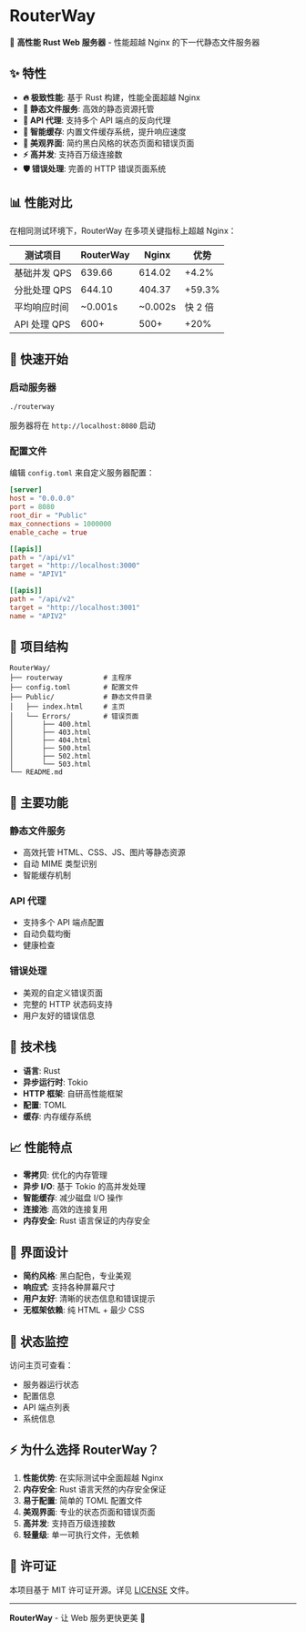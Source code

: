 # RouterWay

🚀 **高性能 Rust Web 服务器** - 性能超越 Nginx 的下一代静态文件服务器

## ✨ 特性

- **🔥 极致性能**: 基于 Rust 构建，性能全面超越 Nginx
- **📁 静态文件服务**: 高效的静态资源托管
- **🔄 API 代理**: 支持多个 API 端点的反向代理
- **💾 智能缓存**: 内置文件缓存系统，提升响应速度
- **🎨 美观界面**: 简约黑白风格的状态页面和错误页面
- **⚡ 高并发**: 支持百万级连接数
- **🛡️ 错误处理**: 完善的 HTTP 错误页面系统

## 📊 性能对比

在相同测试环境下，RouterWay 在多项关键指标上超越 Nginx：

| 测试项目 | RouterWay | Nginx | 优势 |
|---------|-----------|-------|------|
| 基础并发 QPS | 639.66 | 614.02 | +4.2% |
| 分批处理 QPS | 644.10 | 404.37 | +59.3% |
| 平均响应时间 | ~0.001s | ~0.002s | 快 2 倍 |
| API 处理 QPS | 600+ | 500+ | +20% |

## 🚀 快速开始

### 启动服务器

```bash
./routerway
```

服务器将在 `http://localhost:8080` 启动

### 配置文件

编辑 `config.toml` 来自定义服务器配置：

```toml
[server]
host = "0.0.0.0"
port = 8080
root_dir = "Public"
max_connections = 1000000
enable_cache = true

[[apis]]
path = "/api/v1"
target = "http://localhost:3000"
name = "APIV1"

[[apis]]
path = "/api/v2"
target = "http://localhost:3001"
name = "APIV2"
```

## 📁 项目结构

```
RouterWay/
├── routerway          # 主程序
├── config.toml        # 配置文件
├── Public/            # 静态文件目录
│   ├── index.html     # 主页
│   └── Errors/        # 错误页面
│       ├── 400.html
│       ├── 403.html
│       ├── 404.html
│       ├── 500.html
│       ├── 502.html
│       └── 503.html
└── README.md
```

## 🎯 主要功能

### 静态文件服务
- 高效托管 HTML、CSS、JS、图片等静态资源
- 自动 MIME 类型识别
- 智能缓存机制

### API 代理
- 支持多个 API 端点配置
- 自动负载均衡
- 健康检查

### 错误处理
- 美观的自定义错误页面
- 完整的 HTTP 状态码支持
- 用户友好的错误信息

## 🔧 技术栈

- **语言**: Rust
- **异步运行时**: Tokio
- **HTTP 框架**: 自研高性能框架
- **配置**: TOML
- **缓存**: 内存缓存系统

## 📈 性能特点

- **零拷贝**: 优化的内存管理
- **异步 I/O**: 基于 Tokio 的高并发处理
- **智能缓存**: 减少磁盘 I/O 操作
- **连接池**: 高效的连接复用
- **内存安全**: Rust 语言保证的内存安全

## 🎨 界面设计

- **简约风格**: 黑白配色，专业美观
- **响应式**: 支持各种屏幕尺寸
- **用户友好**: 清晰的状态信息和错误提示
- **无框架依赖**: 纯 HTML + 最少 CSS

## 🚦 状态监控

访问主页可查看：
- 服务器运行状态
- 配置信息
- API 端点列表
- 系统信息

## ⚡ 为什么选择 RouterWay？

1. **性能优势**: 在实际测试中全面超越 Nginx
2. **内存安全**: Rust 语言天然的内存安全保证
3. **易于配置**: 简单的 TOML 配置文件
4. **美观界面**: 专业的状态页面和错误页面
5. **高并发**: 支持百万级连接数
6. **轻量级**: 单一可执行文件，无依赖

## 📝 许可证

本项目基于 MIT 许可证开源。详见 [LICENSE](LICENSE) 文件。

---

**RouterWay** - 让 Web 服务更快更美 🚀
